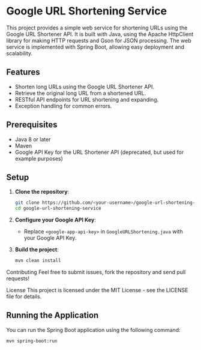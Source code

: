 # Google URL Shortening Service

This project provides a simple web service for shortening URLs using the Google URL Shortener API. It is built with Java, using the Apache HttpClient library for making HTTP requests and Gson for JSON processing. The web service is implemented with Spring Boot, allowing easy deployment and scalability.

## Features

- Shorten long URLs using the Google URL Shortener API.
- Retrieve the original long URL from a shortened URL.
- RESTful API endpoints for URL shortening and expanding.
- Exception handling for common errors.

## Prerequisites

- Java 8 or later
- Maven
- Google API Key for the URL Shortener API (deprecated, but used for example purposes)

## Setup

1. **Clone the repository**:
    ```sh
    git clone https://github.com/<your-username>/google-url-shortening-service.git
    cd google-url-shortening-service
    ```

2. **Configure your Google API Key**:
   - Replace `<google-app-api-key>` in `GoogleURLShortening.java` with your Google API Key.

3. **Build the project**:
    ```sh
    mvn clean install
    ```

Contributing
Feel free to submit issues, fork the repository and send pull requests!

License
This project is licensed under the MIT License - see the LICENSE file for details.

## Running the Application

You can run the Spring Boot application using the following command:

```sh
mvn spring-boot:run
